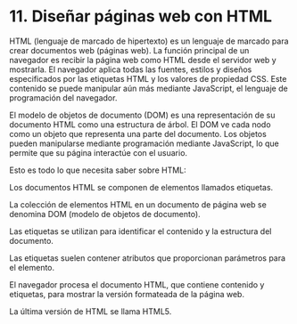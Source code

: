 # 11. Diseñar páginas web con HTML

HTML (lenguaje de marcado de hipertexto) es un lenguaje de marcado para crear documentos web (páginas web). La función principal de un navegador es recibir la página web como HTML desde el servidor web y mostrarla. El navegador aplica todas las fuentes, estilos y diseños especificados por las etiquetas HTML y los valores de propiedad CSS. Este contenido se puede manipular aún más mediante JavaScript, el lenguaje de programación del navegador.

El modelo de objetos de documento (DOM) es una representación de su documento HTML como una estructura de árbol. El DOM ve cada nodo como un objeto que representa una parte del documento. Los objetos pueden manipularse mediante programación mediante JavaScript, lo que permite que su página interactúe con el usuario.

Esto es todo lo que necesita saber sobre HTML:

Los documentos HTML se componen de elementos llamados etiquetas.

La colección de elementos HTML en un documento de página web se denomina DOM (modelo de objetos de documento).

Las etiquetas se utilizan para identificar el contenido y la estructura del documento.

Las etiquetas suelen contener atributos que proporcionan parámetros para el elemento.

El navegador procesa el documento HTML, que contiene contenido y etiquetas, para mostrar la versión formateada de la página web.

La última versión de HTML se llama HTML5.
